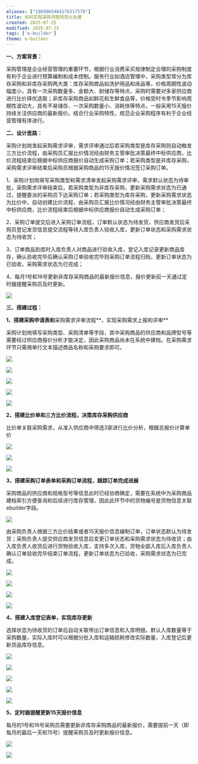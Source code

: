 ```yaml
---
aliases: ["1969865484176317578"]
title: 如何实现采购流程规范化处理
created: 2025-07-15
modified: 2025-07-15
tags: ['e-builder']
theme: e-builder
---
```


**一、方案背景：**

采购管理是企业经营管理的重要环节，根据行业消费采买规律制定合理的采购制度有利于企业进行预算编制和成本控制。服务行业如酒店管理中，采购类型常分为库存采购和非库存采购两大类：库存采购商品如洗护用品和床品等，价格周期性波动幅度小，具有一次采购数量多、金额大、耐储存等特点，采购时需要对多家供应商进行比价择优选取；非库存采购商品如鲜花和生鲜食品等，价格受时令季节影响周期性波动大，具有不易储存、一次采购数量小、消耗快等特点，一般采用15天报价持续关注供应商的最新报价。结合行业采购特性，规范企业采购程序有利于企业经营管理有序进行。

**二、设计思路：**

采购计划岗发起采购需求评审，需求评审通过后若采购类型是库存采购则自动触发三方比价流程，由采购员汇报比价情况经由财务主管审批决策最终中标供应商，比价流程结束后根据中标供应商报价自动生成采购订单；若采购类型是非库存采购，采购需求评审结束后采购员根据采购商品的15天报价情况签订采购订单。

1、采购计划岗填写采购类型和需求清单发起采购需求评审，需求默认状态为待审批，采购需求评审结束后，若采购类型为非库存采购，更新采购需求状态为已通过，提醒委派的采购员下达采购订单；若采购类型为库存采购，更新采购需求状态为比价中，自动创建比价流程，由采购员汇报比价情况经由财务主管审批决策最终中标供应商，比价流程结束后根据中标供应商报价自动生成采购订单；

2、采购订单提交后进入采购订单流程，订单默认状态为待发货，供应商发货后采购员登记发货信息提交流程等待入库负责人验收入库，更新订单状态和采购需求状态为待收货；

3、订单商品到库时入库负责人对商品进行验收入库，登记入库记录更新商品库存，确认验收完毕后确认采购订单验收完毕则采购订单流程归档，更新订单状态为已验收，采购需求状态为已完成；

4、每月1号和16号更新非库存采购商品的最新报价信息，报价更新前一天通过定时器提醒采购员及时更新。

![](https://myhelpdoc.oss-cn-heyuan.aliyuncs.com/mdimages/361d07ce84b171025b7bbcc6e43e3e95.jpg)

**三、搭建过程：**

**1、搭建采购申请表和**采购需求评审流程**，实现采购需求上报和评审**

采购计划岗填写采购类型、采购清单等字段，其中采购商品的供应商和品牌型号等需要经过供应商报价分析才能决定，因此采购商品尚未在系统中建档，在采购需求环节只需用单行文本描述商品名称和采购要求即可。

![](https://myhelpdoc.oss-cn-heyuan.aliyuncs.com/mdimages/d1ba175c68308814b0fec1081d74c942.jpg)

![](https://myhelpdoc.oss-cn-heyuan.aliyuncs.com/mdimages/ca60157e85a68a3ee975808e4fc6e8da.jpg)

![](https://myhelpdoc.oss-cn-heyuan.aliyuncs.com/mdimages/e00d9208c6662ac7ee46ad62457f80e9.jpg)

![](https://myhelpdoc.oss-cn-heyuan.aliyuncs.com/mdimages/41d1d5c13d1ac24518612fdbf28f35a9.jpg)

![](https://myhelpdoc.oss-cn-heyuan.aliyuncs.com/mdimages/737c23b48509c2a78cd21795e5954f6a.jpg)

**2、搭建比价单和三方比价流程，决策库存采购供应商**

比价单关联采购需求，从准入供应商中筛选3家进行比价分析，根据总报价计算单价

**![](https://myhelpdoc.oss-cn-heyuan.aliyuncs.com/mdimages/8cd07b6ae16b6ab15752f1367eb407a7.jpg)**

![](https://myhelpdoc.oss-cn-heyuan.aliyuncs.com/mdimages/b5042338dfb2e5e138a414244152e87f.jpg)

![](https://myhelpdoc.oss-cn-heyuan.aliyuncs.com/mdimages/4e709b7f93521bf8d9b68b2b00061098.jpg)

**3、搭建采购订单表单和采购订单流程，跟踪订单完成进展**

采购商品的供应商和规格型号等信息此时已经协商确定，需要在系统中为采购商品建档索引方便查询和后续进行库存管理，因此此环节中的货物编号是货物信息关联ebuilder字段。

**![](https://myhelpdoc.oss-cn-heyuan.aliyuncs.com/mdimages/9b89dedc478eb63dd63b2d31423a2353.jpg)**

由采购负责人根据三方比价结果或者15天报价信息编制订单，订单状态默认为待发货；采购负责人提交供应商发货信息后变更订单状态和采购需求状态为待收货；由入库负责人收货后进行货物验收入库，支持多次入库，货物全部入库后入库负责人确认订单验收完毕结束订单流程，更新订单状态为已验收，采购需求状态为已完成。

![](https://myhelpdoc.oss-cn-heyuan.aliyuncs.com/mdimages/9c757591ca7302339c0529fad56155b3.jpg)

**![](https://myhelpdoc.oss-cn-heyuan.aliyuncs.com/mdimages/093480f114de03b74bb03bbc208992b7.jpg)**

**![](https://myhelpdoc.oss-cn-heyuan.aliyuncs.com/mdimages/52b65610eb7020330672411f03943100.jpg)**

**![](https://myhelpdoc.oss-cn-heyuan.aliyuncs.com/mdimages/e9270b22b51e479ffa8a74da6062d15e.jpg)**

**4、搭建入库登记表单，实现库存更新**

选择状态为待收货的订单后自动关联带出订单信息和入库明细，默认入库数量等于采购数量，实际入库时可以根据分批入库和运输损耗修改实际数量，入库登记后更新货品库存信息。

**![](https://myhelpdoc.oss-cn-heyuan.aliyuncs.com/mdimages/31049b4b5afadfe147b85522b65dea34.jpg)**

**![](https://myhelpdoc.oss-cn-heyuan.aliyuncs.com/mdimages/85a5554ef66ba9689dfc81d0ceea3254.jpg)**

**![](https://myhelpdoc.oss-cn-heyuan.aliyuncs.com/mdimages/bbfd11b7a8b3606777d66aa3085e8377.jpg)**

**![](https://myhelpdoc.oss-cn-heyuan.aliyuncs.com/mdimages/b0d9ecb6f82f1816c5e97092d6173c29.jpg)**

**![](https://myhelpdoc.oss-cn-heyuan.aliyuncs.com/mdimages/e9c9a57b1faca881f006a14af3faed07.jpg)**

**5、定时器提醒更新15天报价信息**

每月的1号和16号采购员需要更新非库存采购商品的最新报价，需要提前一天（即每月的最后一天和15号）提醒采购员及时更新报价信息。

**![](https://myhelpdoc.oss-cn-heyuan.aliyuncs.com/mdimages/f9ecc3f9943eac4242d34f8171f01a3c.jpg)**

**![](https://myhelpdoc.oss-cn-heyuan.aliyuncs.com/mdimages/169ba4c2d86d928e9d04797905183438.jpg)**

